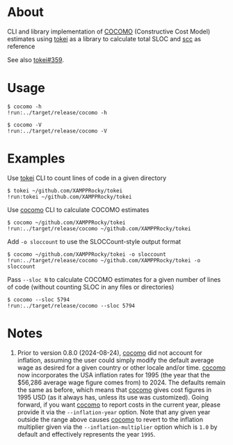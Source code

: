 # About

CLI and library implementation of [COCOMO] (Constructive Cost Model) estimates
using [tokei] as a library to calculate total SLOC and [scc] as reference

See also [tokei#359].

[cocomo]: https://crates.io/crates/cocomo
[COCOMO]: https://en.wikipedia.org/wiki/COCOMO
[tokei]: https://crates.io/crates/tokei
[tokei#359]: https://github.com/XAMPPRocky/tokei/issues/359
[scc]: https://github.com/boyter/scc

# Usage

```text
$ cocomo -h
!run:../target/release/cocomo -h
```

```text
$ cocomo -V
!run:../target/release/cocomo -V
```

# Examples

Use [tokei] CLI to count lines of code in a given directory

```text
$ tokei ~/github.com/XAMPPRocky/tokei
!run:tokei ~/github.com/XAMPPRocky/tokei
```

Use [cocomo] CLI to calculate COCOMO estimates

```text
$ cocomo ~/github.com/XAMPPRocky/tokei
!run:../target/release/cocomo ~/github.com/XAMPPRocky/tokei
```

Add `-o sloccount` to use the SLOCCount-style output format

```text
$ cocomo ~/github.com/XAMPPRocky/tokei -o sloccount
!run:../target/release/cocomo ~/github.com/XAMPPRocky/tokei -o sloccount
```

Pass `--sloc N` to calculate COCOMO estimates for a given number of lines of
code (without counting SLOC in any files or directories)

```text
$ cocomo --sloc 5794
!run:../target/release/cocomo --sloc 5794
```

# Notes

1. Prior to version 0.8.0 (2024-08-24), [cocomo] did not account for inflation,
   assuming the user could simply modify the default average wage as desired for
   a given country or other locale and/or time.
   [cocomo] now incorporates the USA inflation rates for 1995 (the year that the
   $56,286 average wage figure comes from) to 2024.
   The defaults remain the same as before, which means that [cocomo] gives
   cost figures in 1995 USD (as it always has, unless its use was customized).
   Going forward, if you want [cocomo] to report costs in the current year,
   please provide it via the `--inflation-year` option.
   Note that any given year outside the range above causes [cocomo] to revert to
   the inflation multiplier given via the `--inflation-multiplier` option which
   is `1.0` by default and effectively represents the year `1995`.

